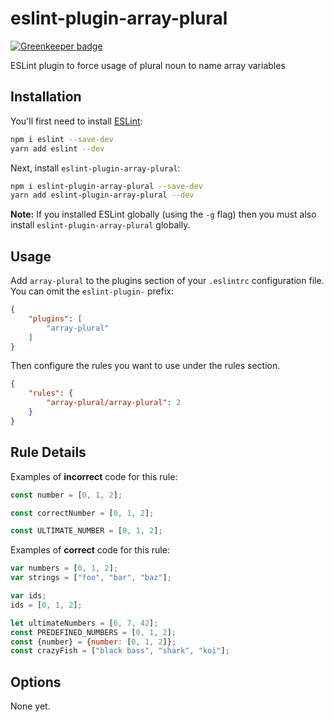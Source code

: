 # eslint-plugin-array-plural

[![Greenkeeper badge](https://badges.greenkeeper.io/hakatashi/eslint-plugin-array-plural.svg)](https://greenkeeper.io/)

ESLint plugin to force usage of plural noun to name array variables

## Installation

You'll first need to install [ESLint](http://eslint.org):

```sh
npm i eslint --save-dev
yarn add eslint --dev
```

Next, install `eslint-plugin-array-plural`:

```sh
npm i eslint-plugin-array-plural --save-dev
yarn add eslint-plugin-array-plural --dev
```

**Note:** If you installed ESLint globally (using the `-g` flag) then you must also install `eslint-plugin-array-plural` globally.

## Usage

Add `array-plural` to the plugins section of your `.eslintrc` configuration file. You can omit the `eslint-plugin-` prefix:

```json
{
    "plugins": [
        "array-plural"
    ]
}
```


Then configure the rules you want to use under the rules section.

```json
{
    "rules": {
        "array-plural/array-plural": 2
    }
}
```

## Rule Details

Examples of **incorrect** code for this rule:

```js
const number = [0, 1, 2];

const correctNumber = [0, 1, 2];

const ULTIMATE_NUMBER = [0, 1, 2];
```

Examples of **correct** code for this rule:

```js
var numbers = [0, 1, 2];
var strings = ["foo", "bar", "baz"];

var ids;
ids = [0, 1, 2];

let ultimateNumbers = [6, 7, 42];
const PREDEFINED_NUMBERS = [0, 1, 2];
const {number} = {number: [0, 1, 2]};
const crazyFish = ["black bass", "shark", "koi"];
```

## Options

None yet.
